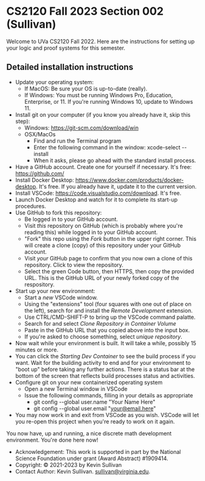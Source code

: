 # CS2120 Fall 2023 Section 002 (Sullivan)

Welcome to UVa CS2120 Fall 2022. Here are the instructions for setting up your logic and proof systems for this semester. 

## Detailed installation instructions

- Update your operating system:
  - If MacOS: Be sure your OS is up-to-date (really).
  - If Windows: You must be running Windows Pro, Education, Enterprise, or 11. If you're running Windows 10, update to Windows 11.
- Install git on your computer (if you know you already have it, skip this step):
  - Windows: https://git-scm.com/download/win
  - OSX/MacOs
    - Find and run the Terminal program
    - Enter the following command in the window: xcode-select --install
    - When it asks, please go ahead with the standard install process.
- Have a GitHub account. Create one for yourself if necessary. It's free: <https://github.com/>
- Install Docker Desktop: <https://www.docker.com/products/docker-desktop>. It's free. If you already have it, update it to the current version.
- Install VSCode: <https://code.visualstudio.com/download>. It's free.
- Launch Docker Desktop and watch for it to complete its start-up procedures.
- Use GitHub to fork this repository:
  - Be logged in to your GitHub account.
  - Visit *this* repository on GitHub (which is probably where you're reading this) while logged in to your GitHub account.
  - "Fork" this repo using the *Fork* button in the upper right corner. This will create a clone (copy) of this repository under your GitHub account. 
  - Visit *your* GitHub page to confirm that you now own a clone of this repository. Click to view the repository.
  - Select the green Code button, then HTTPS, then copy the provided URL. This is the GitHub URL of your newly forked copy of the respository.
- Start up your new environment:
  - Start a *new* VSCode window.
  - Using the "extensions" tool (four squares with one out of place on the left), search for and install the *Remote Development* extension.
  - Use CTRL/CMD-SHIFT-P to bring up the VSCode command palatte.
  - Search for and select *Clone Repository in Container Volume*
  - Paste in the GitHub URL that you copied above into the input box.
  - If you're asked to choose something, select *unique repository*.
- Now wait while your environment is built. It will take a while, possibly 15 minutes or more.
- You can click the *Starting Dev Container* to see the build process if you want. Wait for the building activity to end and for your environment to "boot up" before taking any further actions. There is a status bar at the bottom of the screen that reflects build processes status and activities.
- Configure git on your new containerized operating system
  - Open a new Terminal window in VSCode
  - Issue the following commands, filling in your details as appropriate
    - git config --global user.name "Your Name Here"
    - git config --global user.email "your@email.here"
- You may now work in and exit from VSCode as you wish. VSCode will let you re-open this project when you're ready to work on it again.

You now have, up and running, a nice discrete math development environment. You're done here now!

- Acknowledgement: This work is supported in part by the National Science Foundation under grant (Award Abstract) #1909414.
- Copyright: © 2021-2023 by Kevin Sullivan
- Contact Author: Kevin Sullivan. sullivan@virginia.edu.
